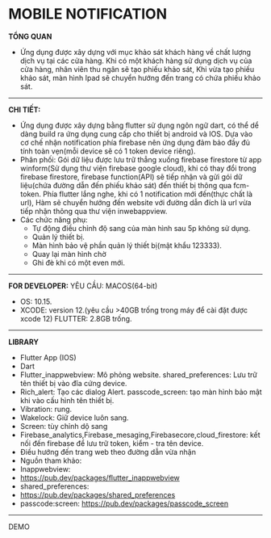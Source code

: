 # MOBILE NOTIFICATION
**TỔNG QUAN** 
- Ứng dụng được xây dựng với mục khảo sát khách hàng về chất lượng dịch vụ tại các cửa hàng. Khi có một khách hàng sử dụng dịch vụ của cửa hàng, nhân viên thu ngân sẽ tạo phiếu khảo sát, Khi vừa tạo phiếu khảo sát, màn hình Ipad sẽ chuyển hướng đến trang có chứa phiếu khảo sát.
------------------
**CHI TIẾT:**
-   Ứng dụng được xây dựng bằng flutter sử dụng ngôn ngữ dart, có thể dể dàng build ra ứng dụng cung cấp cho thiết bị android và IOS. Dựa vào cơ chế nhận notification phía firebase nên ứng dụng đảm bảo đầy đủ tính toàn vẹn(mỗi device sẽ có 1 token device riêng).
-   Phân phối: Gói dữ liệu được lưu trữ thẳng xuống firebase firestore từ app winform(Sử dụng thư viện firebase google cloud), khi có thay đổi trong firebase firestore, firebase function(API) sẽ tiếp nhận và gửi gói dữ liệu(chứa đường dẫn đến phiếu khảo sát) đến thiết bị thông qua fcm-token. Phía flutter lắng nghe, khi có 1 notification mới đến(thực chất là url), Hàm sẽ chuyển hướng đến website với đường dẫn đích là url vừa tiếp nhận thông qua thư viện inwebappview.
-   Các chức năng phụ: 
    -	Tự động điều chỉnh độ sang của màn hình sau 5p không sử dụng.
    -	Quản lý thiết bị.
    -	Màn hình bảo vệ phần quản lý thiết bị(mật khẩu 123333).
    -	Quay lại màn hình chờ
    -	Ghi đè khi có một even mới.

------------------------------------------

**FOR DEVELOPER:**
YÊU CẦU:
MACOS(64-bit)
-	OS:  10.15.
-	XCODE: version 12.(yêu cầu >40GB trống trong máy để cài đặt được xcode 12)
FLUTTER: 2.8GB trống.
-------------------
**LIBRARY**
- Flutter App (IOS)
- Dart
- Flutter_inappwebview:  Mô phỏng website. shared_preferences: Lưu trữ tên thiết bị vào đĩa cứng device.
- Rich_alert: Tạo các dialog Alert. passcode_screen: tạo màn hình bảo mật khi vào cấu hình tên thiết bị.
- Vibration: rung.
- Wakelock: Giữ device luôn sang.
- Screen: tùy chỉnh dộ sang
- Firebase_analytics,Firebase_mesaging,Firebasecore,cloud_firestore: kết nối đến firebase để lưu trữ token, kiểm - tra tên device.
- Điều hướng đến trang web theo đường dẫn vừa nhận
- Nguồn tham khảo:
- Inappwebview:
- https://pub.dev/packages/flutter_inappwebview
- shared_preferences:
- https://pub.dev/packages/shared_preferences
- passcode:screen: https://pub.dev/packages/passcode_screen

------------------------------------------

DEMO

